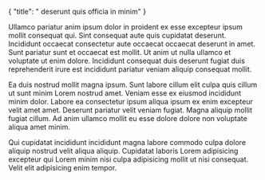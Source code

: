 {
  "title": " deserunt quis officia in minim"
}

Ullamco pariatur anim ipsum dolor in proident ex esse excepteur ipsum mollit consequat qui. Sint consequat aute quis cupidatat deserunt. Incididunt occaecat consectetur aute occaecat occaecat deserunt in amet. Sunt pariatur sunt et occaecat est mollit. Ut anim ut nulla ullamco et voluptate ut enim dolore. Incididunt consequat duis deserunt fugiat duis reprehenderit irure est incididunt pariatur veniam aliquip consequat mollit.

Ea duis nostrud mollit magna ipsum. Sunt labore cillum elit culpa quis cillum ut sunt minim Lorem nostrud amet. Veniam esse ex eiusmod incididunt minim dolor. Labore ea consectetur ipsum aliqua ipsum ex enim excepteur velit amet amet. Deserunt pariatur velit veniam fugiat. Magna aliquip mollit fugiat cillum. Ad anim ullamco mollit eu esse dolore dolore non voluptate aliqua amet minim.

Qui cupidatat incididunt incididunt magna labore commodo culpa dolore aliquip nostrud velit aliqua aliquip. Cupidatat laboris Lorem adipisicing excepteur qui Lorem minim nisi culpa adipisicing mollit ut nisi consequat. Velit elit adipisicing enim tempor.